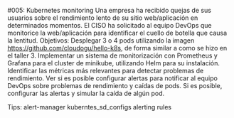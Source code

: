 #005: Kubernetes monitoring
Una empresa ha recibido quejas de sus usuarios sobre el rendimiento lento de su sitio web/aplicación en determinados momentos. El CISO ha solicitado al equipo DevOps que monitorice la web/aplicación para identificar el cuello de botella que causa la lentitud.
Objetivos:
Desplegar 3 o 4 pods utilizando la imagen https://github.com/cloudogu/hello-k8s, de forma similar a como se hizo en el taller 3.
Implementar un sistema de monitorización con Prometheus y Grafana para el cluster de minikube, utilizando Helm para su instalación.
Identificar las métricas más relevantes para detectar problemas de rendimiento.
Ver si es posible configurar alertas para notificar al equipo DevOps sobre problemas de rendimiento y caídas de pods.
Si es posible, configurar las alertas y simular la caída de algún pod.
 
Tips:
alert-manager
kuberntes_sd_configs
alerting rules
